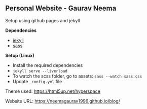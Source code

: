## Personal Website - Gaurav Neema

Setup using github pages and jekyll

**Dependencies**
  - [jekyll](https://jekyllrb.com/docs/installation/)
  - [sass](https://sass-lang.com/install)

**Setup (Linux)**
  - Install the required dependencies
  - `jekyll serve --liverload`
  - To watch the scss folder, go to assets: `sass --watch sass:css`
  - Update `_config.yml` file
  
Theme used: https://html5up.net/hyperspace

Website URL: https://neemagaurav1996.github.io/blog/
